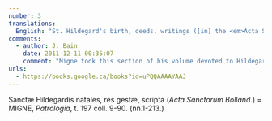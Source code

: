 ```yaml
---
number: 3
translations:
  English: "St. Hildegard's birth, deeds, writings ([in] the <em>Acta Sanctorum Bolland</em>) = [is found as well in] J. P. Migne, <em>Patrologia Latina</em>, Volume 197, columns 9-90 (nn.1-213). [Trans. J. Bain]"
comments:
  - author: J. Bain
    date: 2011-12-11 00:35:07
    comment: "Migne took this section of his volume devoted to Hildegard directly from the <em>Acta Sanctorum</em> listed in the item above."
urls:
  - https://books.google.ca/books?id=uPQQAAAAYAAJ
---
```


Sanctæ Hildegardis natales, res gestæ, scripta (<em>Acta Sanctorum Bolland</em>.) = MIGNE, <em>Patrologia</em>, t. 197 coll. 9-90. (nn.1-213.)
